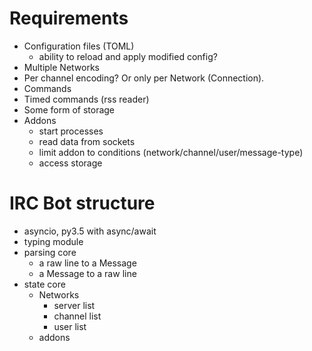 
# Requirements

- Configuration files (TOML)
    - ability to reload and apply modified config?
- Multiple Networks
- Per channel encoding? Or only per Network (Connection).
- Commands
- Timed commands (rss reader)
- Some form of storage
- Addons
    - start processes
    - read data from sockets
    - limit addon to conditions (network/channel/user/message-type)
    - access storage


# IRC Bot structure

- asyncio, py3.5 with async/await
- typing module
- parsing core
    - a raw line to a Message
    - a Message to a raw line
- state core
    - Networks
        - server list
        - channel list
        - user list
    - addons
